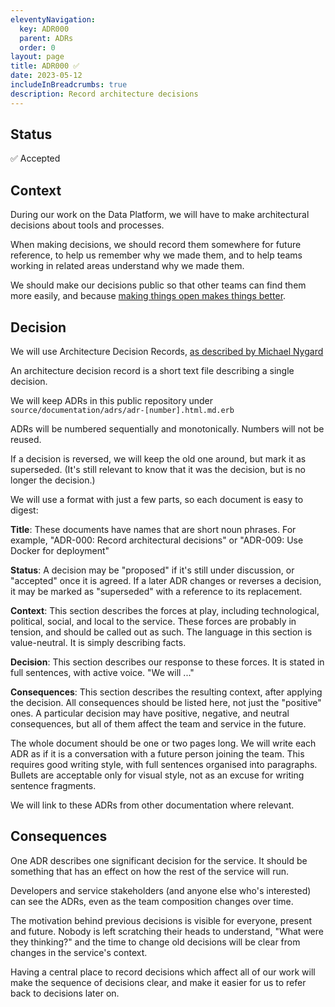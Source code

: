 ```yaml
---
eleventyNavigation:
  key: ADR000
  parent: ADRs
  order: 0
layout: page
title: ADR000 ✅
date: 2023-05-12
includeInBreadcrumbs: true
description: Record architecture decisions
---
```


## Status

✅ Accepted

## Context

During our work on the Data Platform, we will have to make architectural decisions about tools and processes.

When making decisions, we should record them somewhere for future reference, to help us remember why we made them, and to help teams working in related areas understand why we made them.

We should make our decisions public so that other teams can find them more easily, and because [making things open makes things better](https://www.gov.uk/guidance/government-design-principles#make-things-open-it-makes-things-better).

## Decision

We will use Architecture Decision Records, [as described by Michael Nygard](https://thinkrelevance.com/blog/2011/11/15/documenting-architecture-decisions)

An architecture decision record is a short text file describing a single decision.

We will keep ADRs in this public repository under `source/documentation/adrs/adr-[number].html.md.erb`

ADRs will be numbered sequentially and monotonically. Numbers will not be reused.

If a decision is reversed, we will keep the old one around, but mark it as superseded. (It's still relevant to know that it was the decision, but is no longer the decision.)

We will use a format with just a few parts, so each document is easy to digest:

**Title**: These documents have names that are short noun phrases. For example, "ADR-000: Record architectural decisions" or "ADR-009: Use Docker for deployment"

**Status**: A decision may be "proposed" if it's still under discussion, or "accepted" once it is agreed. If a later ADR changes or reverses a decision, it may be marked as "superseded" with a reference to its replacement.

**Context**: This section describes the forces at play, including technological, political, social, and local to the service. These forces are probably in tension, and should be called out as such. The language in this section is value-neutral. It is simply describing facts.

**Decision**: This section describes our response to these forces. It is stated in full sentences, with active voice. "We will ..."

**Consequences**: This section describes the resulting context, after applying the decision. All consequences should be listed here, not just the "positive" ones. A particular decision may have positive, negative, and neutral consequences, but all of them affect the team and service in the future.

The whole document should be one or two pages long. We will write each ADR as if it is a conversation with a future person joining the team. This requires
good writing style, with full sentences organised into paragraphs. Bullets are acceptable only for visual style, not as an excuse for writing sentence fragments.

We will link to these ADRs from other documentation where relevant.

## Consequences

One ADR describes one significant decision for the service. It should be something that has an effect on how the rest of the service will run.

Developers and service stakeholders (and anyone else who's interested) can see the ADRs, even as the team composition changes over time.

The motivation behind previous decisions is visible for everyone, present and future. Nobody is left scratching their heads to understand, "What were they thinking?" and the time to change old decisions will be clear from changes in the service's context.

Having a central place to record decisions which affect all of our work will make the sequence of decisions clear, and make it easier for us to refer back to decisions later on.
